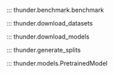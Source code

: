 ::: thunder.benchmark.benchmark

::: thunder.download_datasets

::: thunder.download_models

::: thunder.generate_splits

::: thunder.models.PretrainedModel
